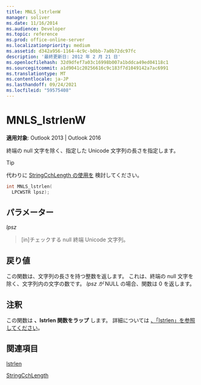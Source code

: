 ```yaml
---
title: MNLS_lstrlenW
manager: soliver
ms.date: 11/16/2014
ms.audience: Developer
ms.topic: reference
ms.prod: office-online-server
ms.localizationpriority: medium
ms.assetid: d342a956-1164-4c9c-b0bb-7a0b72dc97fc
description: '最終更新日: 2012 年 2 月 21 日'
ms.openlocfilehash: 32d9dfef7a03c16998b007a1bddca49ed04118c1
ms.sourcegitcommit: a1d9041c20256616c9c183f7d1049142a7ac6991
ms.translationtype: MT
ms.contentlocale: ja-JP
ms.lasthandoff: 09/24/2021
ms.locfileid: "59575408"
---
```

# <a name="mnls_lstrlenw"></a>MNLS_lstrlenW

  
  
**適用対象**: Outlook 2013 | Outlook 2016 
  
終端の null 文字を除く、指定した Unicode 文字列の長さを指定します。
  
> [!TIP]
> 代わりに [StringCchLength の使用を](https://msdn.microsoft.com/library/ms647539%28VS.85%29.aspx) 検討してください。 
  
```cpp
int MNLS_lstrlen(
  LPCWSTR lpsz);
```

## <a name="parameters"></a>パラメーター

 _lpsz_
  
> [in]チェックする null 終端 Unicode 文字列。
    
## <a name="return-value"></a>戻り値

この関数は、文字列の長さを持つ整数を返します。 これは、終端の null 文字を除く、文字列内の文字の数です。 _lpsz が_ NULL の場合、関数は 0 を返します。 
  
## <a name="remarks"></a>注釈

この関数は **、lstrlen 関数をラップ** します。 詳細については [、「lstrlen」を参照してください](https://msdn.microsoft.com/library/ms647492%28VS.85%29.aspx)。
  
## <a name="see-also"></a>関連項目



[lstrlen](https://msdn.microsoft.com/library/ms647492%28VS.85%29.aspx)
  
[StringCchLength](https://msdn.microsoft.com/library/ms647539%28VS.85%29.aspx)


